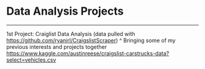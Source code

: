 # Data Analysis Projects

---

1st Project: Craiglist Data Analysis (data pulled with https://github.com/ryanirl/CraigslistScraper)
^ Bringing some of my previous interests and projects together
https://www.kaggle.com/austinreese/craigslist-carstrucks-data?select=vehicles.csv